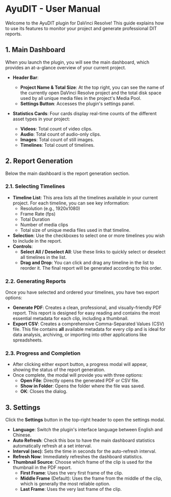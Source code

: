 # AyuDIT - User Manual

Welcome to the AyuDIT plugin for DaVinci Resolve! This guide explains how to use its features to monitor your project and generate professional DIT reports.

## 1. Main Dashboard

When you launch the plugin, you will see the main dashboard, which provides an at-a-glance overview of your current project.

-   **Header Bar**:
    -   **Project Name & Total Size**: At the top right, you can see the name of the currently open DaVinci Resolve project and the total disk space used by all unique media files in the project's Media Pool.
    -   **Settings Button**: Accesses the plugin's settings panel.

-   **Statistics Cards**: Four cards display real-time counts of the different asset types in your project:
    -   **Videos**: Total count of video clips.
    -   **Audio**: Total count of audio-only clips.
    -   **Images**: Total count of still images.
    -   **Timelines**: Total count of timelines.

## 2. Report Generation

Below the main dashboard is the report generation section.

### 2.1. Selecting Timelines

-   **Timeline List**: This area lists all the timelines available in your current project. For each timeline, you can see key information:
    -   Resolution (e.g., 1920x1080)
    -   Frame Rate (fps)
    -   Total Duration
    -   Number of media clips
    -   Total size of unique media files used in that timeline.
-   **Selection**: Use the checkboxes to select one or more timelines you wish to include in the report.
-   **Controls**:
    -   **Select All / Deselect All**: Use these links to quickly select or deselect all timelines in the list.
    -   **Drag and Drop**: You can click and drag any timeline in the list to reorder it. The final report will be generated according to this order.

### 2.2. Generating Reports

Once you have selected and ordered your timelines, you have two export options:

-   **Generate PDF**: Creates a clean, professional, and visually-friendly PDF report. This report is designed for easy reading and contains the most essential metadata for each clip, including a thumbnail.
-   **Export CSV**: Creates a comprehensive Comma-Separated Values (CSV) file. This file contains **all** available metadata for every clip and is ideal for data analysis, archiving, or importing into other applications like spreadsheets.

### 2.3. Progress and Completion

-   After clicking either export button, a progress modal will appear, showing the status of the report generation.
-   Once complete, the modal will provide you with three options:
    -   **Open File**: Directly opens the generated PDF or CSV file.
    -   **Show in Folder**: Opens the folder where the file was saved.
    -   **OK**: Closes the dialog.

## 3. Settings

Click the **Settings** button in the top-right header to open the settings modal.

-   **Language**: Switch the plugin's interface language between English and Chinese.
-   **Auto Refresh**: Check this box to have the main dashboard statistics automatically refresh at a set interval.
-   **Interval (sec)**: Sets the time in seconds for the auto-refresh interval.
-   **Refresh Now**: Immediately refreshes the dashboard statistics.
-   **Thumbnail Source**: Choose which frame of the clip is used for the thumbnail in the PDF report.
    -   **First Frame**: Uses the very first frame of the clip.
    -   **Middle Frame** (Default): Uses the frame from the middle of the clip, which is generally the most reliable option.
    -   **Last Frame**: Uses the very last frame of the clip.
